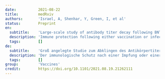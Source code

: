 ```yaml
---
date:          2021-08-22
title:         medRxiv
authors:       'Israel, A, Shenhar, Y, Green, I, et al'
status:        Preprint
en:
  subtitle:    'Large-scale study of antibody titer decay following BNT162b2 mRNA vaccine or SARS-CoV-2 infection'
  description: 'Immune protection following either vaccination or infection with SARS-CoV-2 decreases over time. Objective To determine the kinetics of SARS-CoV-2 IgG antibodies following administration of two doses of BNT162b2 vaccine, or SARS-CoV-2 infection in unvaccinated individuals. Results A total of 2,653 individuals fully vaccinated by two doses of vaccine during the study period and 4,361 convalescent patients were included. Higher SARS-CoV-2 IgG antibody titers were observed in vaccinated individuals (median 1581 AU/mL IQR [533.8-5644.6]) after the second vaccination, than in convalescent individuals (median 355.3 AU/mL IQR [141.2-998.7]; p<0.001). In vaccinated subjects, antibody titers decreased by up to 40% each subsequent month while in convalescents they decreased by less than 5% per month. Six months after BNT162b2 vaccination 16.1% subjects had antibody levels below the seropositivity threshold of <50 AU/mL, while only 10.8% of convalescent patients were below <50 AU/mL threshold after 9 months from SARS-CoV-2 infection.'
  tags:        []
de:
  subtitle:    'Groß angelegte Studie zum Abklingen des Antikörpertiters nach BNT162b2 mRNA-Impfstoff oder SARS-CoV-2-Infektion'
  description: 'Der immunologische Schutz nach einer Impfung oder einer Infektion mit SARS-CoV-2 nimmt mit der Zeit ab. Zielsetzung Bestimmung der Kinetik von SARS-CoV-2 IgG-Antikörpern nach Verabreichung von zwei Dosen des BNT162b2-Impfstoffs oder nach einer SARS-CoV-2-Infektion bei ungeimpften Personen. Ergebnisse Insgesamt wurden 2 653 Personen, die während des Studienzeitraums mit zwei Dosen des Impfstoffs vollständig geimpft worden waren, und 4 361 rekonvaleszente Patienten einbezogen. Bei geimpften Personen wurden nach der zweiten Impfung höhere SARS-CoV-2-IgG-Antikörpertiter beobachtet (Median 1581 AU/mL IQR [533,8-5644,6]) als bei rekonvaleszenten Personen (Median 355,3 AU/mL IQR [141,2-998,7]; p<0,001). Bei geimpften Personen sanken die Antikörpertiter in jedem weiteren Monat um bis zu 40 %, während sie bei Rekonvaleszenten um weniger als 5 % pro Monat abnahmen. Sechs Monate nach der BNT162b2-Impfung hatten 16,1 % der Probanden Antikörperspiegel unterhalb der Seropositivitätsschwelle von <50 AU/mL, während nur 10,8 % der rekonvaleszenten Patienten 9 Monate nach der SARS-CoV-2-Infektion unterhalb der <50 AU/mL-Schwelle lagen.' 
  tags:        []
group:         'Vaccines'
credit:        https://doi.org/10.1101/2021.08.19.21262111
---
```

